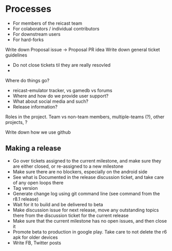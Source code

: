 Processes
===

- For members of the reicast team
- For colaborators / individual contributors
- For downstream users
- For hard-forks

Write down Proposal issue -> Proposal PR idea
Write down general ticket guidelines
- Do not close tickets til they are really resovled
- 

Where do things go?
- reicast-emulator tracker, vs gamedb vs forums
- Where and how do we provide user support?
- What about social media and such?
- Release information?


Roles in the project. Team vs non-team members, multiple-teams (?), other projects, ?

Write down how we use github

Making a release
---
- Go over tickets assigned to the current milestone, and make sure they are either closed, or re-assigned to a new milestone
- Make sure there are no blockers, especially on the android side
- See what is Documented in the release discussion ticket, and take care of any open loops there
- Tag version
- Generate change log using git command line (see command from the r8.1 release)
- Wait for it to build and be delivered to beta
- Make discussion issue for next release, move any outstanding topics there from the discussion ticket for the current release
- Make sure that the current milestone has no open issues, and then close it
- Promote beta to production in google play. Take care to not delete the r6 apk for older devices
- Write FB, Twitter posts
